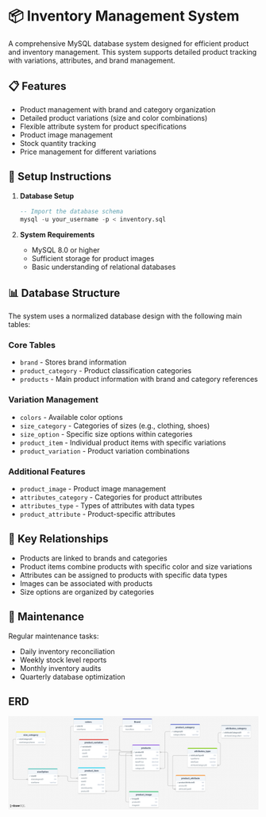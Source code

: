 # 📦 Inventory Management System

A comprehensive MySQL database system designed for efficient product and inventory management. This system supports detailed product tracking with variations, attributes, and brand management.

## 📋 Features

- Product management with brand and category organization
- Detailed product variations (size and color combinations)
- Flexible attribute system for product specifications
- Product image management
- Stock quantity tracking
- Price management for different variations

## 🚀 Setup Instructions

1. **Database Setup**

   ```sql
   -- Import the database schema
   mysql -u your_username -p < inventory.sql
   ```

2. **System Requirements**
   - MySQL 8.0 or higher
   - Sufficient storage for product images
   - Basic understanding of relational databases

## 📊 Database Structure

The system uses a normalized database design with the following main tables:

### Core Tables

- `brand` - Stores brand information
- `product_category` - Product classification categories
- `products` - Main product information with brand and category references

### Variation Management

- `colors` - Available color options
- `size_category` - Categories of sizes (e.g., clothing, shoes)
- `size_option` - Specific size options within categories
- `product_item` - Individual product items with specific variations
- `product_variation` - Product variation combinations

### Additional Features

- `product_image` - Product image management
- `attributes_category` - Categories for product attributes
- `attributes_type` - Types of attributes with data types
- `product_attribute` - Product-specific attributes

## 🔑 Key Relationships

- Products are linked to brands and categories
- Product items combine products with specific color and size variations
- Attributes can be assigned to products with specific data types
- Images can be associated with products
- Size options are organized by categories

## 🔧 Maintenance

Regular maintenance tasks:

- Daily inventory reconciliation
- Weekly stock level reports
- Monthly inventory audits
- Quarterly database optimization
## ERD
![Inventory_management_db](https://github.com/Mochez01/Inventory_management_db/blob/master/ERD.png)
